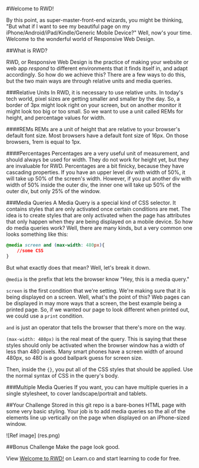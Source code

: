 #Welcome to RWD!

By this point, as super-master-front-end wizards, you might be thinking, "But what if I want to see my beautiful page on my iPhone/Android/iPad/Kindle/Generic Mobile Device?" Well, now's your time. Welcome to the wonderful world of Responsive Web Design.

##What is RWD?

RWD, or Responsive Web Design is the practice of making your website or web app *respond* to different environments that it finds itself in, and adapt accordingly. So how do we achieve this? There are a few ways to do this, but the two main ways are through relative units and media queries.

###Relative Units
In RWD, it is necessary to use relative units. In today's tech world, pixel sizes are getting smaller and smaller by the day. So, a border of 3px might look right on your screen, but on another monitor it might look too big or too small. So we want to use a unit called REMs for height, and percentage values for width.

####REMs
REMs are a unit of height that are relative to your browser's default font size. Most browsers have a default font size of 16px. On those browsers, 1rem is equal to 1px.

####Percentages
Percentages are a very useful unit of measurement, and should always be used for width. They do not work for height yet, but they are invaluable for RWD. Percentages are a bit finicky, because they have cascading properties. If you have an upper level div with width of 50%, it will take up 50% of the screen's width. However, if you put another div with width of 50% inside the outer div, the inner one will take up 50% of the outer div, but only 25% of the window.

###Media Queries
A Media Query is a special kind of CSS selector. It contains styles that are only activated once certain conditions are met. The idea is to create styles that are only activated when the page has attributes that only happen when they are being displayed on a mobile device. So how do media queries work? Well, there are many kinds, but a very common one looks something like this:

```css
@media screen and (max-width: 480px){
	//some CSS
}
```

But what exactly does that mean? Well, let's break it down.

`@media` is the prefix that lets the browser know "Hey, this is a media query."

`screen` is the first condition that we're setting. We're making sure that it is being displayed on a screen. Well, what's the point of this? Web pages can be displayed in may more ways that a screen, the best example being a printed page. So, if we wanted our page to look different when printed out, we could use a `print` condition.

`and` is just an operator that tells the browser that there's more on the way.

`(max-width: 480px)` is the real meat of the query. This is saying that these styles should only be activated when the browser window has a width of less than 480 pixels.  Many smart phones have a screen width of around 480px, so 480 is a good ballpark guess for screen size.

Then, inside the `{}`, you put all of the CSS styles that should be applied. Use the normal syntax of CSS in the query's body.

###Multiple Media Queries
If you want, you can have multiple queries in a single stylesheet, to cover landscape/portrait and tablets.


##Your Challenge
Stored in this git repo is a bare-bones HTML page with some very basic styling. Your job is to add media queries so the all of the elements line up vertically on the page when displayed on an iPhone-sized window.

![Ref image]
(res.png)

##Bonus Challenge
Make the page look good.

<p data-visibility='hidden'>View <a href='https://learn.co/lessons/hs-responsive-web-design-stretch' title='Welcome to RWD!'>Welcome to RWD!</a> on Learn.co and start learning to code for free.</p>
